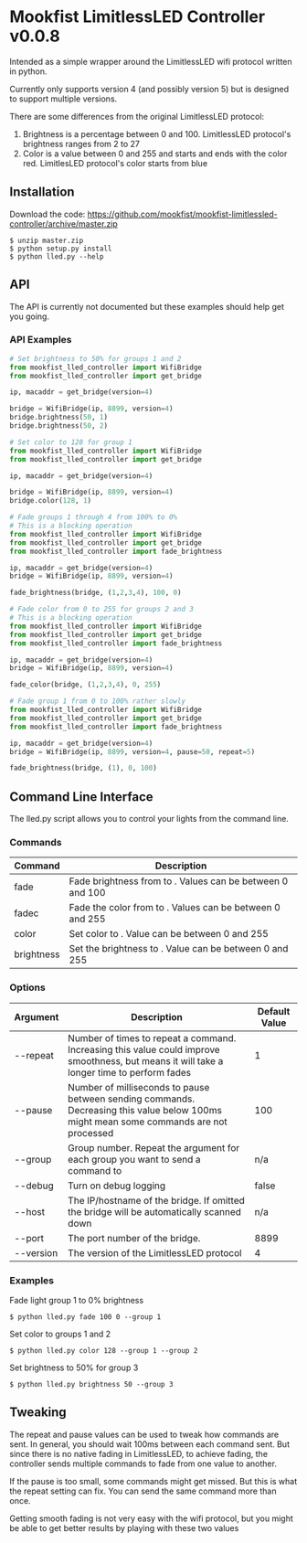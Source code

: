 # Mookfist LimitlessLED Controller v0.0.8

Intended as a simple wrapper around the LimitlessLED wifi protocol written in python.

Currently only supports version 4 (and possibly version 5) but is designed to support multiple versions.

There are some differences from the original LimitlessLED protocol:

1. Brightness is a percentage between 0 and 100. LimitlessLED protocol's brightness ranges from 2 to 27
2. Color is a value between 0 and 255 and starts and ends with the color red. LimitlesLED protocol's color starts from blue


## Installation

Download the code: https://github.com/mookfist/mookfist-limitlessled-controller/archive/master.zip

```
$ unzip master.zip
$ python setup.py install
$ python lled.py --help
```

## API

The API is currently not documented but these examples should help get you going.

### API Examples
```python
# Set brightness to 50% for groups 1 and 2
from mookfist_lled_controller import WifiBridge
from mookfist_lled_controller import get_bridge

ip, macaddr = get_bridge(version=4)

bridge = WifiBridge(ip, 8899, version=4)
bridge.brightness(50, 1)
bridge.brightness(50, 2)
```

```python
# Set color to 128 for group 1
from mookfist_lled_controller import WifiBridge
from mookfist_lled_controller import get_bridge

ip, macaddr = get_bridge(version=4)

bridge = WifiBridge(ip, 8899, version=4)
bridge.color(128, 1)
```

```python
# Fade groups 1 through 4 from 100% to 0%
# This is a blocking operation
from mookfist_lled_controller import WifiBridge
from mookfist_lled_controller import get_bridge
from mookfist_lled_controller import fade_brightness

ip, macaddr = get_bridge(version=4)
bridge = WifiBridge(ip, 8899, version=4)

fade_brightness(bridge, (1,2,3,4), 100, 0)
```

```python
# Fade color from 0 to 255 for groups 2 and 3
# This is a blocking operation
from mookfist_lled_controller import WifiBridge
from mookfist_lled_controller import get_bridge
from mookfist_lled_controller import fade_brightness

ip, macaddr = get_bridge(version=4)
bridge = WifiBridge(ip, 8899, version=4)

fade_color(bridge, (1,2,3,4), 0, 255)
```

```python
# Fade group 1 from 0 to 100% rather slowly
from mookfist_lled_controller import WifiBridge
from mookfist_lled_controller import get_bridge
from mookfist_lled_controller import fade_brightness

ip, macaddr = get_bridge(version=4)
bridge = WifiBridge(ip, 8899, version=4, pause=50, repeat=5)

fade_brightness(bridge, (1), 0, 100)
```


## Command Line Interface

The lled.py script allows you to control your lights from the command line.

### Commands

| Command | Description |
| ------- | ----------- |
| fade <start> <end>   | Fade brightness from <start> to <end>. Values can be between 0 and 100 |
| fadec <start> <end> | Fade the color from <start> to <end>. Values can be between 0 and 255 |
| color <color> | Set color to <color>. Value can be between 0 and 255 |
| brightness <brightness> | Set the brightness to <brightness>. Value can be between 0 and 255 |


### Options
| Argument | Description | Default Value |
| -------- | ----------- | ------------- |
| --repeat | Number of times to repeat a command. Increasing this value could improve smoothness, but means it will take a longer time to perform fades | 1 |
| --pause  | Number of milliseconds to pause between sending commands. Decreasing this value below 100ms might mean some commands are not processed | 100 |
| --group  | Group number. Repeat the argument for each group you want to send a command to | n/a |
| --debug  | Turn on debug logging | false |
| --host   | The IP/hostname of the bridge. If omitted the bridge will be automatically scanned down | n/a |
| --port   | The port number of the bridge. | 8899 |
| --version | The version of the LimitlessLED protocol | 4 |


### Examples


Fade light group 1 to 0% brightness

```
$ python lled.py fade 100 0 --group 1
```

Set color to groups 1 and 2
```
$ python lled.py color 128 --group 1 --group 2
```

Set brightness to 50% for group 3
```
$ python lled.py brightness 50 --group 3
```

## Tweaking

The repeat and pause values can be used to tweak how commands are sent. In general, you should wait 100ms between each command sent. But since there is no native fading in LimitlessLED, to achieve fading, the controller sends multiple commands to fade from one value to another.

If the pause is too small, some commands might get missed. But this is what the repeat setting can fix. You can send the same command more than once.

Getting smooth fading is not very easy with the wifi protocol, but you might be able to get better results by playing with these two values
